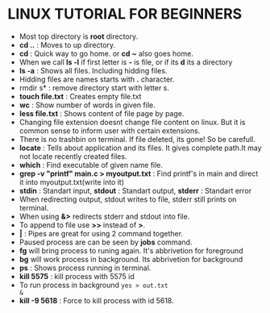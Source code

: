 # LINUX TUTORIAL FOR BEGINNERS 
- Most top directory is **root** directory.
- **cd ..** : Moves to up directory.
- **cd** : Quick way to go home. or **cd ~** also goes home.
- When we call **ls -l** if first letter is **-** is file, or if its **d** its a directory
- **ls -a** : Shows all files. Including hidding files.
- Hidding files are names starts with **.** character.
- rmdir s* : remove directory start with letter s.
- **touch file.txt** : Creates empty file.txt
- **wc** : Show number of words in given file.
- **less file.txt** : Shows content of file page by page.
- Changing file extension doesnt change file content on linux. But it is common sense to inform user with certain extensions.
- There is no trashbin on terminal. If file deleted, its gone! So be carefull.
- **locate** : Tells about application and its files. It gives complete path.It may not locate recently created files.
- **which** : Find executable of given name file.
- **grep -v "printf" main.c > myoutput.txt** : Find printf's in main and direct it into myoutput.txt(write into it)
- **stdin** : Standart input, **stdout** : Standart output, **stderr** : Standart error
- When redirecting output, stdout writes to file, stderr still prints on terminal.
- When using **&>** redirects stderr and stdout into file.
- To append to file use **>>** instead of **>**.
- **|** : Pipes are great for using 2 command together.
- Paused process are can be seen by **jobs** command.
- **fg** will bring process to runing again. It's abbrivetion for foreground
- **bg** will work process in background. Its abbrivetion for background 
- **ps** : Shows process running in terminal.
- **kill 5575** : kill process with 5575 id
- To run process in background <code>yes > out.txt &</code>
- **kill -9 5618** : Force to kill process with id 5618.